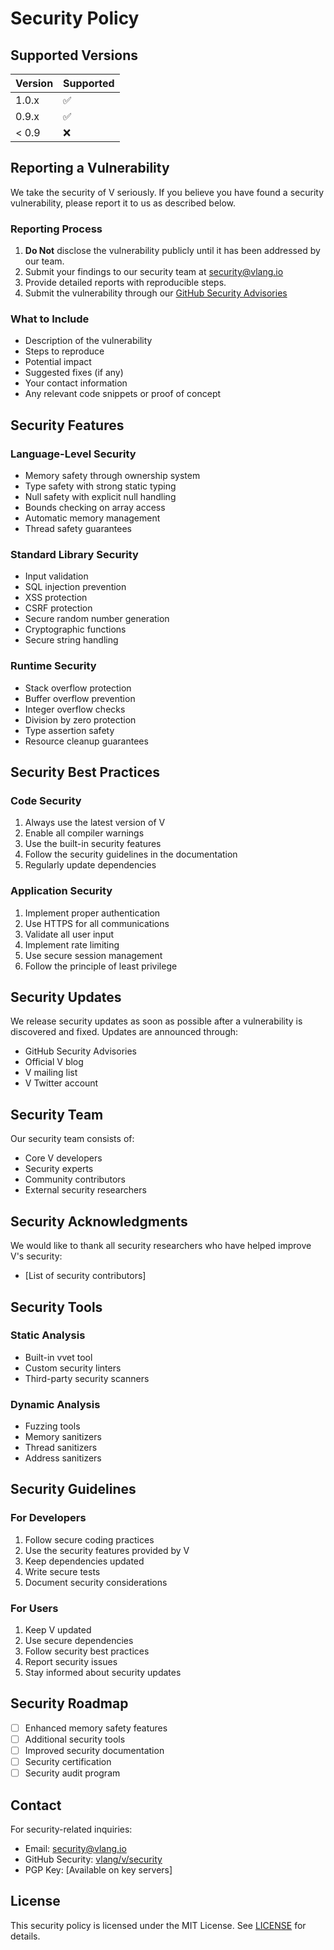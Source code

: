 # Security Policy

## Supported Versions

| Version | Supported          |
| ------- | ------------------ |
| 1.0.x   | :white_check_mark: |
| 0.9.x   | :white_check_mark: |
| < 0.9   | :x:                |

## Reporting a Vulnerability

We take the security of V seriously. If you believe you have found a security vulnerability, please report it to us as described below.

### Reporting Process

1. **Do Not** disclose the vulnerability publicly until it has been addressed by our team.
2. Submit your findings to our security team at security@vlang.io
3. Provide detailed reports with reproducible steps.
4. Submit the vulnerability through our [GitHub Security Advisories](https://github.com/vlang/v/security/advisories/new)

### What to Include

- Description of the vulnerability
- Steps to reproduce
- Potential impact
- Suggested fixes (if any)
- Your contact information
- Any relevant code snippets or proof of concept

## Security Features

### Language-Level Security

- Memory safety through ownership system
- Type safety with strong static typing
- Null safety with explicit null handling
- Bounds checking on array access
- Automatic memory management
- Thread safety guarantees

### Standard Library Security

- Input validation
- SQL injection prevention
- XSS protection
- CSRF protection
- Secure random number generation
- Cryptographic functions
- Secure string handling

### Runtime Security

- Stack overflow protection
- Buffer overflow prevention
- Integer overflow checks
- Division by zero protection
- Type assertion safety
- Resource cleanup guarantees

## Security Best Practices

### Code Security

1. Always use the latest version of V
2. Enable all compiler warnings
3. Use the built-in security features
4. Follow the security guidelines in the documentation
5. Regularly update dependencies

### Application Security

1. Implement proper authentication
2. Use HTTPS for all communications
3. Validate all user input
4. Implement rate limiting
5. Use secure session management
6. Follow the principle of least privilege

## Security Updates

We release security updates as soon as possible after a vulnerability is discovered and fixed. Updates are announced through:

- GitHub Security Advisories
- Official V blog
- V mailing list
- V Twitter account

## Security Team

Our security team consists of:

- Core V developers
- Security experts
- Community contributors
- External security researchers

## Security Acknowledgments

We would like to thank all security researchers who have helped improve V's security:

- [List of security contributors]

## Security Tools

### Static Analysis

- Built-in vvet tool
- Custom security linters
- Third-party security scanners

### Dynamic Analysis

- Fuzzing tools
- Memory sanitizers
- Thread sanitizers
- Address sanitizers

## Security Guidelines

### For Developers

1. Follow secure coding practices
2. Use the security features provided by V
3. Keep dependencies updated
4. Write secure tests
5. Document security considerations

### For Users

1. Keep V updated
2. Use secure dependencies
3. Follow security best practices
4. Report security issues
5. Stay informed about security updates

## Security Roadmap

- [ ] Enhanced memory safety features
- [ ] Additional security tools
- [ ] Improved security documentation
- [ ] Security certification
- [ ] Security audit program

## Contact

For security-related inquiries:

- Email: security@vlang.io
- GitHub Security: [vlang/v/security](https://github.com/vlang/v/security)
- PGP Key: [Available on key servers]

## License

This security policy is licensed under the MIT License. See [LICENSE](LICENSE) for details. 